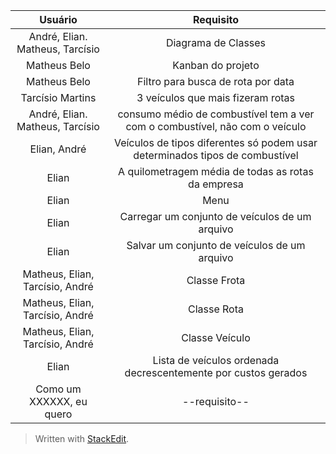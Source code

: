 | Usuário      | Requisito |
| :----:        |    :----:   |
| André, Elian. Matheus, Tarcísio   | Diagrama de Classes         |
| Matheus Belo | Kanban do projeto         |
| Matheus Belo | Filtro para busca de rota por data         |
| Tarcísio Martins  | 3 veículos que mais fizeram rotas  |
| André, Elian. Matheus, Tarcísio  | consumo médio de combustível tem a ver com o combustível, não com o veículo |
| Elian, André  | Veículos de tipos diferentes só podem usar determinados tipos de combustível        |
| Elian   | A quilometragem média de todas as rotas da empresa      |
| Elian   | Menu        |
| Elian   | Carregar um conjunto de veículos de um arquivo        |
| Elian   | Salvar um conjunto de veículos de um arquivo         |
| Matheus, Elian, Tarcísio, André  | Classe Frota        |
| Matheus, Elian, Tarcísio, André    | Classe Rota        |
| Matheus, Elian, Tarcísio, André    | Classe Veículo        |
| Elian  | Lista de veículos ordenada decrescentemente por custos gerados        |
| Como um XXXXXX, eu quero   | --requisito--         |



> Written with [StackEdit](https://stackedit.io/).
